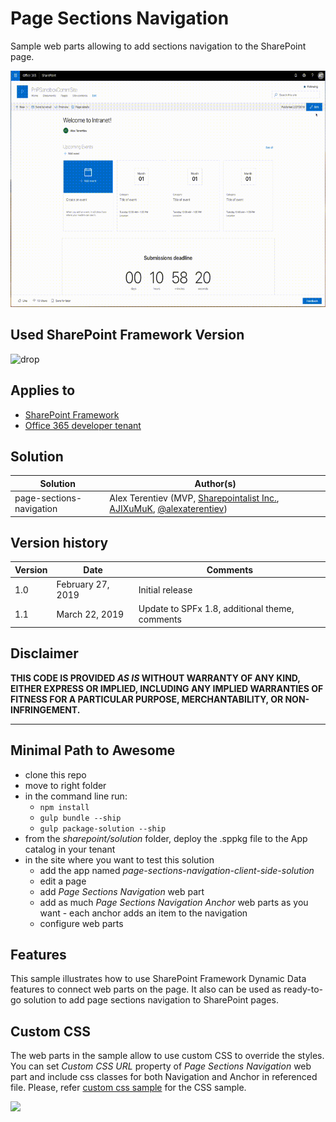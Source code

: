 # Page Sections Navigation

Sample web parts allowing to add sections navigation to the SharePoint page.

![Navigation configuration](./assets/page-nav.gif)

## Used SharePoint Framework Version 
![drop](https://img.shields.io/badge/drop-1.8.0-green.svg)

## Applies to

* [SharePoint Framework](https://docs.microsoft.com/sharepoint/dev/spfx/sharepoint-framework-overview)
* [Office 365 developer tenant](https://docs.microsoft.com/sharepoint/dev/spfx/set-up-your-developer-tenant)

## Solution

Solution|Author(s)
--------|---------
page-sections-navigation|Alex Terentiev (MVP, [Sharepointalist Inc.](http://www.sharepointalist.com), [AJIXuMuK](https://github.com/AJIXuMuK), [@alexaterentiev](https://twitter.com/alexaterentiev))

## Version history

Version|Date|Comments
-------|----|--------
1.0|February 27, 2019|Initial release
1.1|March 22, 2019| Update to SPFx 1.8, additional theme, comments

## Disclaimer
**THIS CODE IS PROVIDED *AS IS* WITHOUT WARRANTY OF ANY KIND, EITHER EXPRESS OR IMPLIED, INCLUDING ANY IMPLIED WARRANTIES OF FITNESS FOR A PARTICULAR PURPOSE, MERCHANTABILITY, OR NON-INFRINGEMENT.**

---

## Minimal Path to Awesome

* clone this repo
* move to right folder
* in the command line run:
  * `npm install`
  * `gulp bundle --ship`
  * `gulp package-solution --ship`
* from the _sharepoint/solution_ folder, deploy the .sppkg file to the App catalog in your tenant
* in the site where you want to test this solution
  * add the app named _page-sections-navigation-client-side-solution_
  * edit a page
  * add _Page Sections Navigation_ web part
  * add as much _Page Sections Navigation Anchor_ web parts as you want - each anchor adds an item to the navigation
  * configure web parts

## Features

This sample illustrates how to use SharePoint Framework Dynamic Data features to connect web parts on the page.
It also can be used as ready-to-go solution to add page sections navigation to SharePoint pages.

## Custom CSS
The web parts in the sample allow to use custom CSS to override the styles. You can set _Custom CSS URL_ property of *Page Sections Navigation* web part and include css classes for both Navigation and Anchor in referenced file.
Please, refer [custom css sample](./assets/psn-custom.css) for the CSS sample.

<img src="https://telemetry.sharepointpnp.com/sp-dev-fx-webparts/samples/react-page-sections-navigation" />
